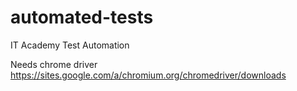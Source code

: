 # automated-tests
IT Academy Test Automation

Needs chrome
driver https://sites.google.com/a/chromium.org/chromedriver/downloads
